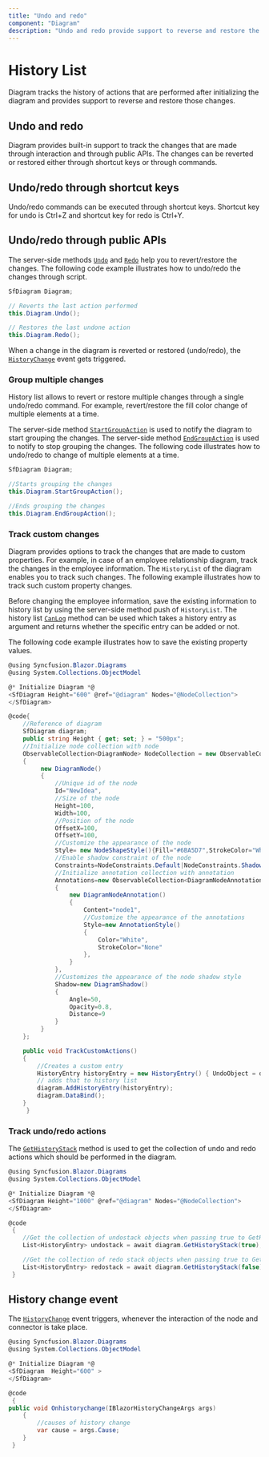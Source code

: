 ```yaml
---
title: "Undo and redo"
component: "Diagram"
description: "Undo and redo provide support to reverse and restore the performed changes."
---
```


# History List

Diagram tracks the history of actions that are performed after initializing the diagram and provides support to reverse and restore those changes.

## Undo and redo

Diagram provides built-in support to track the changes that are made through interaction and through public APIs. The changes can be reverted or restored either through shortcut keys or through commands.

## Undo/redo through shortcut keys

Undo/redo commands can be executed through shortcut keys. Shortcut key for undo is Ctrl+Z and shortcut key for redo is Ctrl+Y.

## Undo/redo through public APIs

The server-side methods [`Undo`](https://help.syncfusion.com/cr/blazor/Syncfusion.Blazor~Syncfusion.Blazor.Diagrams.SfDiagram~Undo.html) and [`Redo`](https://help.syncfusion.com/cr/blazor/Syncfusion.Blazor~Syncfusion.Blazor.Diagrams.SfDiagram~Redo.html ) help you to revert/restore the changes. The following code example illustrates how to undo/redo the changes through script.

```csharp
SfDiagram Diagram;

// Reverts the last action performed
this.Diagram.Undo();

// Restores the last undone action
this.Diagram.Redo();
```

When a change in the diagram is reverted or restored (undo/redo), the [`HistoryChange`](https://help.syncfusion.com/cr/blazor/Syncfusion.Blazor~Syncfusion.Blazor.Diagrams.DiagramModel~HistoryChange.html) event gets triggered.

### Group multiple changes

History list allows to revert or restore multiple changes through a single undo/redo command. For example, revert/restore the fill color change of multiple elements at a time.

The server-side method [`StartGroupAction`](https://help.syncfusion.com/cr/blazor/Syncfusion.Blazor~Syncfusion.Blazor.Diagrams.History~StartGroupAction.html) is used  to notify the diagram to start grouping the changes. The server-side method [`EndGroupAction`](https://help.syncfusion.com/cr/blazor/Syncfusion.Blazor~Syncfusion.Blazor.Diagrams.History~EndGroupAction.html) is used to notify to stop grouping the changes. The following code illustrates how to undo/redo to change of multiple elements at a time.

```csharp
SfDiagram Diagram;

//Starts grouping the changes
this.Diagram.StartGroupAction();

//Ends grouping the changes
this.Diagram.EndGroupAction();
```

### Track custom changes

Diagram provides options to track the changes that are made to custom properties. For example, in case of an employee relationship diagram, track the changes in the employee information. The `HistoryList` of the diagram enables you to track such changes.
The following example illustrates how to track such custom property changes.

Before changing the employee information, save the existing information to history list by using the server-side method push of `HistoryList`.
The history list [`CanLog`](https://help.syncfusion.com/cr/blazor/Syncfusion.Blazor~Syncfusion.Blazor.Diagrams.History~CanLog.html) method can be used which takes a history entry as argument and returns whether the specific entry can be added or not.

The following code example illustrates how to save the existing property values.

```csharp
@using Syncfusion.Blazor.Diagrams
@using System.Collections.ObjectModel

@* Initialize Diagram *@
<SfDiagram Height="600" @ref="@diagram" Nodes="@NodeCollection">
</SfDiagram>

@code{
    //Reference of diagram
    SfDiagram diagram;
    public string Height { get; set; } = "500px";
    //Initialize node collection with node
    ObservableCollection<DiagramNode> NodeCollection = new ObservableCollection<DiagramNode>()
    {
         new DiagramNode()
         {
             //Unique id of the node
             Id="NewIdea",
             //Size of the node
             Height=100,
             Width=100,
             //Position of the node
             OffsetX=100,
             OffsetY=100,
             //Customize the appearance of the node
             Style= new NodeShapeStyle(){Fill="#6BA5D7",StrokeColor="White"},
             //Enable shadow constraint of the node
             Constraints=NodeConstraints.Default|NodeConstraints.Shadow,
             //Initialize annotation collection with annotation
             Annotations=new ObservableCollection<DiagramNodeAnnotation>()
             {
                 new DiagramNodeAnnotation()
                 {
                     Content="node1",
                     //Customize the appearance of the annotations
                     Style=new AnnotationStyle()
                     {
                         Color="White",
                         StrokeColor="None"
                     },
                 }
             },
             //Customizes the appearance of the node shadow style
             Shadow=new DiagramShadow()
             {
                 Angle=50,
                 Opacity=0.8,
                 Distance=9
             }
         }
    };

    public void TrackCustomActions()
    {
        //Creates a custom entry
        HistoryEntry historyEntry = new HistoryEntry() { UndoObject = diagram.Nodes[0] };
        // adds that to history list
        diagram.AddHistoryEntry(historyEntry);
        diagram.DataBind();
    }
     }
```

### Track undo/redo actions

The [`GetHistoryStack`](https://help.syncfusion.com/cr/blazor/Syncfusion.Blazor~Syncfusion.Blazor.Diagrams.SfDiagram~GetHistoryStack.html) method is used to get the collection of undo and redo actions which should be performed in the diagram.

```csharp
@using Syncfusion.Blazor.Diagrams
@using System.Collections.ObjectModel

@* Initialize Diagram *@
<SfDiagram Height="1000" @ref="@diagram" Nodes="@NodeCollection">
</SfDiagram>

@code
 {
    //Get the collection of undostack objects when passing true to GetHistoryStack() method.
    List<HistoryEntry> undostack = await diagram.GetHistoryStack(true);

    //Get the collection of redo stack objects when passing true to GetHistoryStack() method.
    List<HistoryEntry> redostack = await diagram.GetHistoryStack(false);
 }
```

## History change event

The [`HistoryChange`](https://help.syncfusion.com/cr/blazor/Syncfusion.Blazor~Syncfusion.Blazor.Diagrams.DiagramModel~HistoryChange.html) event triggers, whenever the interaction of the node and connector is take place.

```csharp
@using Syncfusion.Blazor.Diagrams
@using System.Collections.ObjectModel

@* Initialize Diagram *@
<SfDiagram  Height="600" >
</SfDiagram>

@code
 {
public void Onhistorychange(IBlazorHistoryChangeArgs args)
    {
        //causes of history change
        var cause = args.Cause;
    }
 }
```
